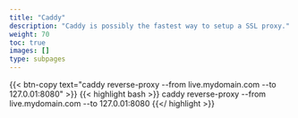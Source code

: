 ```yaml
---
title: "Caddy"
description: "Caddy is possibly the fastest way to setup a SSL proxy."
weight: 70
toc: true
images: []
type: subpages
---
```



{{< btn-copy text="caddy reverse-proxy --from live.mydomain.com --to 127.0.01:8080" >}}
{{< highlight bash >}}
caddy reverse-proxy --from live.mydomain.com --to 127.0.01:8080
{{</ highlight >}}
